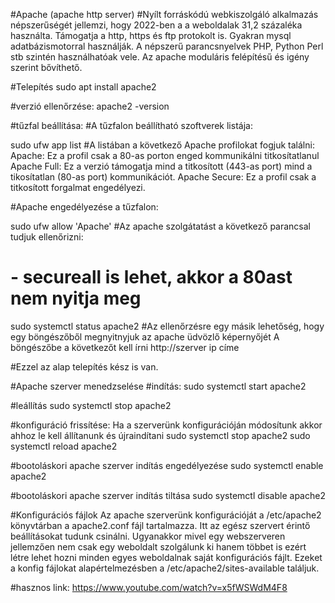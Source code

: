 #Apache (apache http server)
#Nyílt forráskódú webkiszolgáló alkalmazás népszerűségét jellemzi, hogy 2022-ben a a weboldalak 31,2 százaléka használta. Támogatja a http, https és ftp protokolt is. Gyakran mysql adatbázismotorral használják. A népszerű parancsnyelvek PHP, Python Perl stb szintén használhatóak vele. Az apache moduláris felépítésű és igény szerint bővíthető.

#Telepítés
sudo apt install apache2

#verzió ellenőrzése:
apache2 -version

#tűzfal beállítása:
#A tűzfalon beállítható szoftverek listája:

sudo ufw app list
#A listában a következő Apache profilokat fogjuk találni: Apache: Ez a profil csak a 80-as porton enged kommunikálni titkosítatlanul Apache Full: Ez a verzió támogatja mind a titkosított (443-as port) mind a tikosítatlan (80-as port) kommunikációt. Apache Secure: Ez a profil csak a titkosított forgalmat engedélyezi.

#Apache engedélyezése a tűzfalon:

sudo ufw allow 'Apache'
#Az apache szolgátatást a következő parancsal tudjuk ellenőrizni:
# - secureall is lehet, akkor a 80ast nem nyitja meg
sudo systemctl status apache2
#Az ellenőrzésre egy másik lehetőség, hogy egy böngészőből megnyitnyjuk az apache üdvözlő képernyőjét A böngészőbe a következőt kell írni http://szerver ip címe

#Ezzel az alap telepítés kész is van.

#Apache szerver menedzselése
#indítás:
sudo systemctl start apache2

#leállítás
sudo systemctl stop apache2

#konfiguráció frissítése: Ha a szerverünk konfigurációján módosítunk akkor ahhoz le kell állítanunk és újraindítani
sudo systemctl stop apache2
sudo systemctl reload apache2

#bootoláskori apache szerver indítás engedélyezése
sudo systemctl enable apache2

#bootoláskori apache szerver indítás tiltása
sudo systemctl disable apache2

#Konfigurációs fájlok
Az apache szerverünk konfigurációját a /etc/apache2 könyvtárban a apache2.conf fájl tartalmazza. Itt az egész szervert érintő beállításokat tudunk csinálni. Ugyanakkor mivel egy webszerveren jellemzően nem csak egy weboldalt szolgálunk ki hanem többet is ezért létre lehet hozni minden egyes weboldalnak saját konfigurációs fájlt. Ezeket a konfig fájlokat alapértelmezésben a /etc/apache2/sites-available találjuk.

#hasznos link: https://www.youtube.com/watch?v=x5fWSWdM4F8